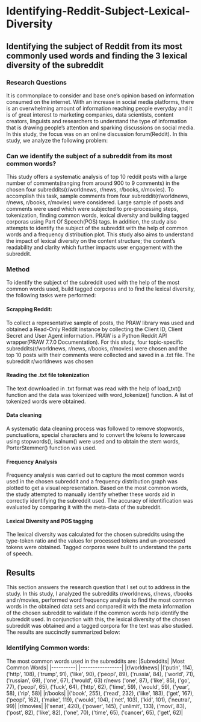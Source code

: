 # Identifying-Reddit-Subject-Lexical-Diversity

## Identifying the subject of Reddit from its most commonly used words and finding the 3 lexical diversity of the subreddit
### Research Questions
It is commonplace to consider and base one’s opinion based on information consumed on the
internet. With an increase in social media platforms, there is an overwhelming amount of information
reaching people everyday and it is of great interest to marketing companies, data scientists, content
creators, linguists and researchers to understand the type of information that is drawing people’s attention
and sparking discussions on social media.
In this study, the focus was on an online discussion forum(Reddit). In this study, we analyze the
following problem:
### Can we identify the subject of a subreddit from its most common words? 
This study offers a systematic analysis of top 10 reddit posts with a large number of comments(ranging from around 900 to 9
comments) in the chosen four subreddits(r/worldnews, r/news, r/books, r/movies). To accomplish this task,
sample comments from four subreddit(r/worldnews, r/news, r/books, r/movies) were considered. Large
sample of posts and comments were used which were subjected to pre-processing steps, tokenization,
finding common words, lexical diversity and building tagged corporas using Part Of Speech(POS) tags. In
addition, the study also attempts to identify the subject of the subreddit with the help of common words and
a frequency distribution plot.
This study also aims to understand the impact of lexical diversity on the content structure; the
content’s readability and clarity which further impacts user engagement with the subreddit.
### Method
To identify the subject of the subreddit used with the help of the most common words used, build
tagged corporas and to find the lexical diversity, the following tasks were performed:
#### Scrapping Reddit:
To collect a representative sample of posts, the PRAW library was used and obtained a Read-Only
Reddit instance by collecting the Client ID, Client Secret and User Agent information. PRAW is a Python
Reddit API wrapper(PRAW 7.7.0 Documentation). For this study, four topic-specific
subreddits(r/worldnews, r/news, r/books, r/movies) were chosen and the top 10 posts with their comments
were collected and saved in a .txt file. The subreddit r/worldnews was chosen
#### Reading the .txt file tokenization
The text downloaded in .txt format was read with the help of load_txt() function and the data was
tokenized with word_tokenize() function. A list of tokenized words were obtained.
#### Data cleaning
A systematic data cleaning process was followed to remove stopwords, punctuations, special
characters and to convert the tokens to lowercase using stopwords(), isalnum() were used and to obtain the
stem words, PorterStemmer() function was used.
#### Frequency Analysis
Frequency analysis was carried out to capture the most common words used in the chosen subreddit
and a frequency distribution graph was plotted to get a visual representation. Based on the most common
words, the study attempted to manually identify whether these words aid in correctly identifying the
subreddit used. The accuracy of identification was evaluated by comparing it with the meta-data of the
subreddit.
#### Lexical Diversity and POS tagging
The lexical diversity was calculated for the chosen subreddits using the type-token ratio and the
values for processed tokens and un-processed tokens were obtained. Tagged corporas were built to
understand the parts of speech.
## Results
This section answers the research question that I set out to address in the study.
In this study, I analyzed the subreddits r/worldnews, r/news, r/books and r/movies, performed word
frequency analysis to find the most common words in the obtained data sets and compared it with the meta
information of the chosen subreddit to validate if the common words help identify the subreddit used. In
conjunction with this, the lexical diversity of the chosen subreddit was obtained and a tagged corpora for
the text was also studied. The results are succinctly summarized below:

### Identifying Common words:
The most common words used in the subreddits are:
|Subreddits| |Most Common Words|
|----------| |-----------------|
|r/worldnews| |('putin', 114), ('http', 108), ('trump', 91), ('like', 90),
('peopl', 89), ('russia', 84), ('world', 71), ('russian',
69), ('one', 67), ('would', 63)
r/news ('one', 87), ('like', 85), ('go', 77), ('peopl', 65),
('fuck', 64), ('http', 62), ('time', 59), ('would', 59),
('year', 58), ('rip', 58)|
|r/books| |('book', 255), ('read', 232), ('like', 183), ('get', 167),
('peopl', 162), ('make', 119), ('would', 104), ('net',
103), ('kid', 101), ('neutral', 99)|
|r/movies| |('senat', 420), ('power', 145), ('unlimit', 133),
('movi', 83), ('post', 82), ('like', 82), ('one', 70),
('time', 65), ('cancer', 65), ('get', 62)|
